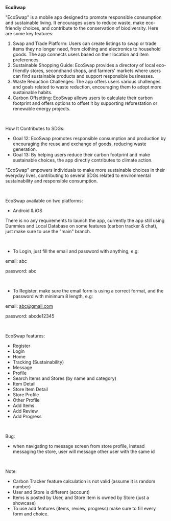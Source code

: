 **EcoSwap**

"EcoSwap" is a mobile app designed to promote responsible consumption and sustainable living. It encourages users to reduce waste, make eco-friendly choices, and contribute to the conservation of biodiversity. Here are some key features:
1.	Swap and Trade Platform: Users can create listings to swap or trade items they no longer need, from clothing and electronics to household goods. The app connects users based on their location and item preferences.
2.	Sustainable Shopping Guide: EcoSwap provides a directory of local eco-friendly stores, secondhand shops, and farmers' markets where users can find sustainable products and support responsible businesses.
3.	Waste Reduction Challenges: The app offers users various challenges and goals related to waste reduction, encouraging them to adopt more sustainable habits.
4.	Carbon Offsetting: EcoSwap allows users to calculate their carbon footprint and offers options to offset it by supporting reforestation or renewable energy projects.

<br>

How It Contributes to SDGs:
- Goal 12: EcoSwap promotes responsible consumption and production by encouraging the reuse and exchange of goods, reducing waste generation.
- Goal 13: By helping users reduce their carbon footprint and make sustainable choices, the app directly contributes to climate action.

"EcoSwap" empowers individuals to make more sustainable choices in their everyday lives, contributing to several SDGs related to environmental sustainability and responsible consumption.

<br>

EcoSwap available on two platforms:

- Android & iOS

There is no any requirements to launch the app, currently the app still using Dummies and Local Database on some features (carbon tracker & chat), just make sure to use the "main" branch.

<br>

- To Login, just fill the email and password with anything, e.g:

email: abc

password: abc

<br>

- To Register, make sure the email form is using a correct format, and the password with minimum 8 length, e.g:

email: abc@gmail.com

password: abcde12345

<br>

EcoSwap features:
- Register
- Login
- Home
- Tracking (Sustainability)
- Message
- Profile
- Search Items and Stores (by name and category)
- Item Detail
- Store Item Detail
- Store Profile
- Other Profile
- Add Items
- Add Review
- Add Progress

<br>

Bug:
- when navigating to message screen from store profile, instead messaging the store, user will message other user with the same id

<br>

Note:
- Carbon Tracker feature calculation is not valid (assume it is random number)
- User and Store is different (account)
- Items is posted by User, and Store Item is owned by Store (just a showcase)
- To use add features (items, review, progress) make sure to fill every form and choice.
